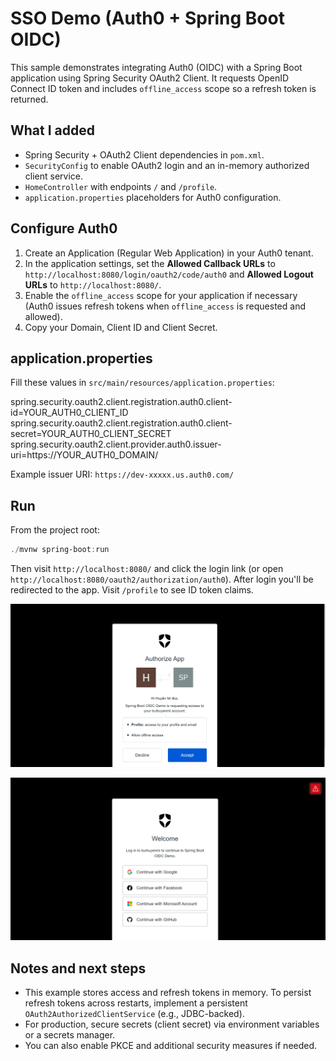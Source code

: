# SSO Demo (Auth0 + Spring Boot OIDC)

This sample demonstrates integrating Auth0 (OIDC) with a Spring Boot application using Spring Security OAuth2 Client. It requests OpenID Connect ID token and includes `offline_access` scope so a refresh token is returned.

## What I added

- Spring Security + OAuth2 Client dependencies in `pom.xml`.
- `SecurityConfig` to enable OAuth2 login and an in-memory authorized client service.
- `HomeController` with endpoints `/` and `/profile`.
- `application.properties` placeholders for Auth0 configuration.

## Configure Auth0

1. Create an Application (Regular Web Application) in your Auth0 tenant.
2. In the application settings, set the **Allowed Callback URLs** to `http://localhost:8080/login/oauth2/code/auth0` and **Allowed Logout URLs** to `http://localhost:8080/`.
3. Enable the `offline_access` scope for your application if necessary (Auth0 issues refresh tokens when `offline_access` is requested and allowed).
4. Copy your Domain, Client ID and Client Secret.

## application.properties

Fill these values in `src/main/resources/application.properties`:

spring.security.oauth2.client.registration.auth0.client-id=YOUR_AUTH0_CLIENT_ID
spring.security.oauth2.client.registration.auth0.client-secret=YOUR_AUTH0_CLIENT_SECRET
spring.security.oauth2.client.provider.auth0.issuer-uri=https://YOUR_AUTH0_DOMAIN/

Example issuer URI: `https://dev-xxxxx.us.auth0.com/`

## Run

From the project root:

```powershell
./mvnw spring-boot:run
```

Then visit `http://localhost:8080/` and click the login link (or open `http://localhost:8080/oauth2/authorization/auth0`). After login you'll be redirected to the app. Visit `/profile` to see ID token claims.

![alt text](images\image-1.png)

![alt text](images\image.png)


## Notes and next steps

- This example stores access and refresh tokens in memory. To persist refresh tokens across restarts, implement a persistent `OAuth2AuthorizedClientService` (e.g., JDBC-backed).
- For production, secure secrets (client secret) via environment variables or a secrets manager.
- You can also enable PKCE and additional security measures if needed.


